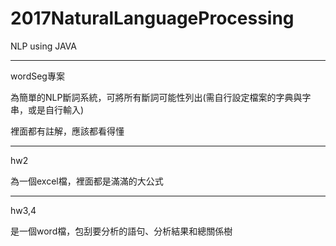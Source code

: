 # 2017NaturalLanguageProcessing
NLP using JAVA


----------

wordSeg專案

為簡單的NLP斷詞系統，可將所有斷詞可能性列出(需自行設定檔案的字典與字串，或是自行輸入)

裡面都有註解，應該都看得懂

----------

hw2

為一個excel檔，裡面都是滿滿的大公式


----------

hw3,4

是一個word檔，包刮要分析的語句、分析結果和總關係樹
